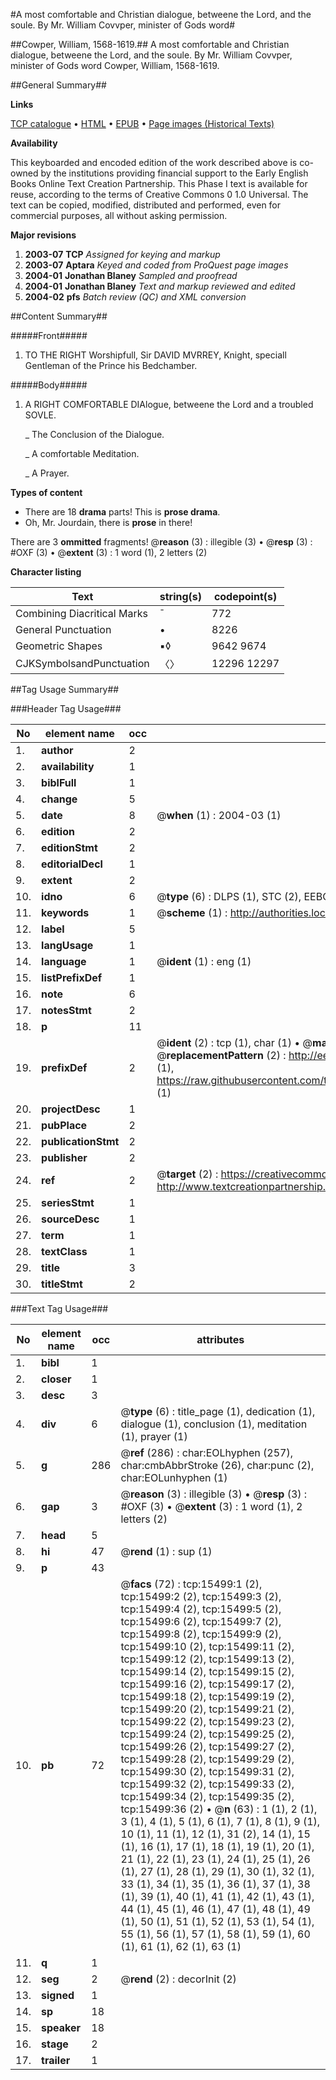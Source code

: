 #A most comfortable and Christian dialogue, betweene the Lord, and the soule. By Mr. William Covvper, minister of Gods word#

##Cowper, William, 1568-1619.##
A most comfortable and Christian dialogue, betweene the Lord, and the soule. By Mr. William Covvper, minister of Gods word
Cowper, William, 1568-1619.

##General Summary##

**Links**

[TCP catalogue](http://www.ota.ox.ac.uk/tcp/)  • 
[HTML](http://tei.it.ox.ac.uk/tcp/Texts-HTML/free/A19/A19502.html)  • 
[EPUB](http://tei.it.ox.ac.uk/tcp/Texts-EPUB/free/A19/A19502.epub) • 
[Page images (Historical Texts)](https://data.historicaltexts.jisc.ac.uk/view?pubId=eebo-99850308e&pageId=eebo-99850308e-15499-1)

**Availability**

This keyboarded and encoded edition of the
	       work described above is co-owned by the institutions
	       providing financial support to the Early English Books
	       Online Text Creation Partnership. This Phase I text is
	       available for reuse, according to the terms of Creative
	       Commons 0 1.0 Universal. The text can be copied,
	       modified, distributed and performed, even for
	       commercial purposes, all without asking permission.

**Major revisions**

1. __2003-07__ __TCP__ *Assigned for keying and markup*
1. __2003-07__ __Aptara__ *Keyed and coded from ProQuest page images*
1. __2004-01__ __Jonathan Blaney__ *Sampled and proofread*
1. __2004-01__ __Jonathan Blaney__ *Text and markup reviewed and edited*
1. __2004-02__ __pfs__ *Batch review (QC) and XML conversion*

##Content Summary##

#####Front#####

1. TO THE RIGHT
Worshipfull, Sir DAVID
MVRREY, Knight, speciall
Gentleman of the
Prince his Bedchamber.

#####Body#####

1. A RIGHT COMFORTABLE
DIAlogue,
betweene the Lord
and a troubled
SOVLE.

    _ The Conclusion of the
Dialogue.

    _ A comfortable Meditation.

    _ A Prayer.

**Types of content**

  * There are 18 **drama** parts! This is **prose drama**.
  * Oh, Mr. Jourdain, there is **prose** in there!

There are 3 **ommitted** fragments! 
 @__reason__ (3) : illegible (3)  •  @__resp__ (3) : #OXF (3)  •  @__extent__ (3) : 1 word (1), 2 letters (2)

**Character listing**


|Text|string(s)|codepoint(s)|
|---|---|---|
|Combining             Diacritical Marks|̄|772|
|General Punctuation|•|8226|
|Geometric Shapes|▪◊|9642 9674|
|CJKSymbolsandPunctuation|〈〉|12296 12297|

##Tag Usage Summary##

###Header Tag Usage###

|No|element name|occ|attributes|
|---|---|---|---|
|1.|__author__|2||
|2.|__availability__|1||
|3.|__biblFull__|1||
|4.|__change__|5||
|5.|__date__|8| @__when__ (1) : 2004-03 (1)|
|6.|__edition__|2||
|7.|__editionStmt__|2||
|8.|__editorialDecl__|1||
|9.|__extent__|2||
|10.|__idno__|6| @__type__ (6) : DLPS (1), STC (2), EEBO-CITATION (1), PROQUEST (1), VID (1)|
|11.|__keywords__|1| @__scheme__ (1) : http://authorities.loc.gov/ (1)|
|12.|__label__|5||
|13.|__langUsage__|1||
|14.|__language__|1| @__ident__ (1) : eng (1)|
|15.|__listPrefixDef__|1||
|16.|__note__|6||
|17.|__notesStmt__|2||
|18.|__p__|11||
|19.|__prefixDef__|2| @__ident__ (2) : tcp (1), char (1)  •  @__matchPattern__ (2) : ([0-9\-]+):([0-9IVX]+) (1), (.+) (1)  •  @__replacementPattern__ (2) : http://eebo.chadwyck.com/downloadtiff?vid=$1&page=$2 (1), https://raw.githubusercontent.com/textcreationpartnership/Texts/master/tcpchars.xml#$1 (1)|
|20.|__projectDesc__|1||
|21.|__pubPlace__|2||
|22.|__publicationStmt__|2||
|23.|__publisher__|2||
|24.|__ref__|2| @__target__ (2) : https://creativecommons.org/publicdomain/zero/1.0/ (1), http://www.textcreationpartnership.org/docs/. (1)|
|25.|__seriesStmt__|1||
|26.|__sourceDesc__|1||
|27.|__term__|1||
|28.|__textClass__|1||
|29.|__title__|3||
|30.|__titleStmt__|2||


###Text Tag Usage###

|No|element name|occ|attributes|
|---|---|---|---|
|1.|__bibl__|1||
|2.|__closer__|1||
|3.|__desc__|3||
|4.|__div__|6| @__type__ (6) : title_page (1), dedication (1), dialogue (1), conclusion (1), meditation (1), prayer (1)|
|5.|__g__|286| @__ref__ (286) : char:EOLhyphen (257), char:cmbAbbrStroke (26), char:punc (2), char:EOLunhyphen (1)|
|6.|__gap__|3| @__reason__ (3) : illegible (3)  •  @__resp__ (3) : #OXF (3)  •  @__extent__ (3) : 1 word (1), 2 letters (2)|
|7.|__head__|5||
|8.|__hi__|47| @__rend__ (1) : sup (1)|
|9.|__p__|43||
|10.|__pb__|72| @__facs__ (72) : tcp:15499:1 (2), tcp:15499:2 (2), tcp:15499:3 (2), tcp:15499:4 (2), tcp:15499:5 (2), tcp:15499:6 (2), tcp:15499:7 (2), tcp:15499:8 (2), tcp:15499:9 (2), tcp:15499:10 (2), tcp:15499:11 (2), tcp:15499:12 (2), tcp:15499:13 (2), tcp:15499:14 (2), tcp:15499:15 (2), tcp:15499:16 (2), tcp:15499:17 (2), tcp:15499:18 (2), tcp:15499:19 (2), tcp:15499:20 (2), tcp:15499:21 (2), tcp:15499:22 (2), tcp:15499:23 (2), tcp:15499:24 (2), tcp:15499:25 (2), tcp:15499:26 (2), tcp:15499:27 (2), tcp:15499:28 (2), tcp:15499:29 (2), tcp:15499:30 (2), tcp:15499:31 (2), tcp:15499:32 (2), tcp:15499:33 (2), tcp:15499:34 (2), tcp:15499:35 (2), tcp:15499:36 (2)  •  @__n__ (63) : 1 (1), 2 (1), 3 (1), 4 (1), 5 (1), 6 (1), 7 (1), 8 (1), 9 (1), 10 (1), 11 (1), 12 (1), 31 (2), 14 (1), 15 (1), 16 (1), 17 (1), 18 (1), 19 (1), 20 (1), 21 (1), 22 (1), 23 (1), 24 (1), 25 (1), 26 (1), 27 (1), 28 (1), 29 (1), 30 (1), 32 (1), 33 (1), 34 (1), 35 (1), 36 (1), 37 (1), 38 (1), 39 (1), 40 (1), 41 (1), 42 (1), 43 (1), 44 (1), 45 (1), 46 (1), 47 (1), 48 (1), 49 (1), 50 (1), 51 (1), 52 (1), 53 (1), 54 (1), 55 (1), 56 (1), 57 (1), 58 (1), 59 (1), 60 (1), 61 (1), 62 (1), 63 (1)|
|11.|__q__|1||
|12.|__seg__|2| @__rend__ (2) : decorInit (2)|
|13.|__signed__|1||
|14.|__sp__|18||
|15.|__speaker__|18||
|16.|__stage__|2||
|17.|__trailer__|1||
